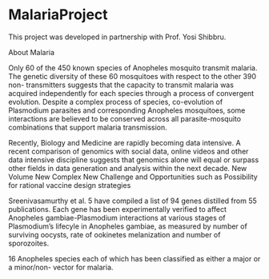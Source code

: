 # MalariaProject
This project was developed in partnership with Prof. Yosi Shibbru.

About Malaria

Only 60 of the 450 known species of Anopheles mosquito transmit malaria. The genetic diversity of these 60 mosquitoes with respect to the other 390 non- transmitters suggests that the capacity to transmit malaria was acquired independently for each species through a process of convergent evolution. Despite a complex process of species, co-evolution of Plasmodium parasites and corresponding Anopheles mosquitoes, some interactions are believed to be conserved across all parasite-mosquito combinations that support malaria transmission.


Recently, Biology and Medicine are rapidly becoming data intensive. A recent comparison of genomics with social data, online videos and other data intensive discipline suggests that genomics alone will equal or surpass other fields in data generation and analysis within the next decade.
New Volume New Complex New Challenge and Opportunities such as  Possibility for rational vaccine design strategies

Sreenivasamurthy et al. 5 have compiled a list of 94 genes distilled from 55 publications. Each gene has been experimentally verified to affect Anopheles gambiae-Plasmodium interactions at various stages of Plasmodium’s lifecyle in Anopheles gambiae, as measured by number of surviving oocysts, rate of ookinetes melanization and number of sporozoites.


16 Anopheles species each of which has been classified as either a major or a minor/non-
vector for malaria.


